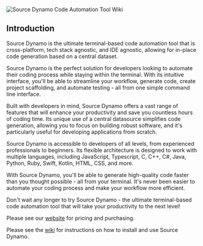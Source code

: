 ![Source Dynamo Code Automation Tool Wiki](https://www.adaptableapps.net/images/Source_Dynamo_Logo_White_On_Black.svg)
## Introduction
Source Dynamo is the ultimate terminal-based code automation tool that is cross-platform, tech stack agnostic, and IDE agnostic, allowing for in-place code generation based on a central dataset.

Source Dynamo is the perfect solution for developers looking to automate their coding process while staying within the terminal. With its intuitive interface, you'll be able to streamline your workflow, generate code, create project scaffolding, and automate testing - all from one simple command line interface.

Built with developers in mind, Source Dynamo offers a vast range of features that will enhance your productivity and save you countless hours of coding time. Its unique use of a central datasource simplifies code generation, allowing you to focus on building robust software, and it's particularly useful for developing applications from scratch.

Source Dynamo is accessible to developers of all levels, from experienced professionals to beginners. Its flexible architecture is designed to work with multiple languages, including JavaScript, Typescript, C, C++, C#, Java, Python, Ruby, Swift, Kotlin, HTML, CSS, and more.

With Source Dynamo, you'll be able to generate high-quality code faster than you thought possible - all from your terminal. It's never been easier to automate your coding process and make your workflow more efficient.

Don't wait any longer to try Source Dynamo - the ultimate terminal-based code automation tool that will take your productivity to the next level!

Please see our [website](https://www.adaptableapps.net/sourcedynamo.html) for pricing and purchasing.

Please see the [wiki](https://github.com/AdaptableApps/sourcedynamo/wiki) for instructions on how to install and use Source Dynamo.
